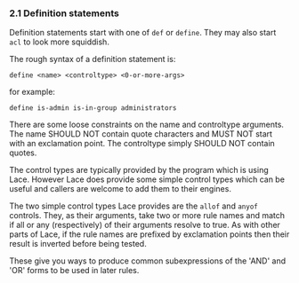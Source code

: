 ### 2.1 Definition statements

Definition statements start with one of `def` or `define`.  They may
also start `acl` to look more squiddish.

The rough syntax of a definition statement is:

    define <name> <controltype> <0-or-more-args>

for example:

    define is-admin is-in-group administrators

There are some loose constraints on the name and controltype
arguments.  The name SHOULD NOT contain quote characters and MUST NOT
start with an exclamation point.  The controltype simply SHOULD NOT
contain quotes.

The control types are typically provided by the program which is using
Lace.  However Lace does provide some simple control types which can
be useful and callers are welcome to add them to their engines.

The two simple control types Lace provides are the `allof` and `anyof`
controls.  They, as their arguments, take two or more rule names and match if
all or any (respectively) of their arguments resolve to true.  As with other
parts of Lace, if the rule names are prefixed by exclamation points then their
result is inverted before being tested.

These give you ways to produce common subexpressions of the 'AND' and
'OR' forms to be used in later rules.
